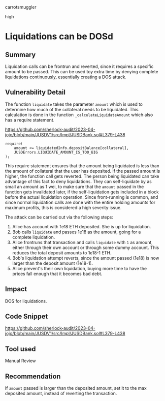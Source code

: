 carrotsmuggler

high

# Liquidations can be DOSd

## Summary

Liquidation calls can be frontrun and reverted, since it requires a specific amount to be passed. This can be used toy extra time by denying complete liquidations continuously, essentially creating a DOS attack.

## Vulnerability Detail

The function `liquidate` takes the parameter `amount` which is used to determine how much of the collateral needs to be liquidated. This calculation is done in the function `_calculateLiquidateAmount` which also has a require statement.

https://github.com/sherlock-audit/2023-04-jojo/blob/main/JUSDV1/src/Impl/JUSDBank.sol#L379-L438
```solidity
require(
    amount <= liquidatedInfo.depositBalance[collateral],
    JUSDErrors.LIQUIDATE_AMOUNT_IS_TOO_BIG
);
```

This require statement ensures that the amount being liquidated is less than the amount of collateral that the user has deposited. If the passed amount is higher, the function call gets reverted.
The person being liquidated can take advantage of this fact to deny liquidations. They can self-liquidate by as small an amount as 1 wei, to make sure that the `amount` passed in the function gets invalidated later, if the self-liquidation gets included in a block before the actual liquidation operation. Since front-running is common, and since normal liquidation calls are done with the entire holding amounts for maximum profits, this is considered a high severity issue.

The attack can be carried out via the following steps:

1. Alice has account with 1e18 ETH deposited. She is up for liquidation.
2. Bob calls `liquidate` and passes 1e18 as the amount, going for a complete liquidation.
3. Alice frontruns that transaction and calls `liquidate` with `1` as amount, either through their own account or through some dummy account. This reduces the total deposit amounts to 1e18-1 ETH.
4. Bob's liquidation attempt reverts, since the amount passed (1e18) is now larger than the deposit amount (1e18-1).
5. Alice prevent's their own liquidation, buying more time to have the prices fall enough that it becomes bad debt.

## Impact

DOS for liquidations.

## Code Snippet

https://github.com/sherlock-audit/2023-04-jojo/blob/main/JUSDV1/src/Impl/JUSDBank.sol#L379-L438
## Tool used

Manual Review

## Recommendation

If `amount` passed is larger than the deposited amount, set it to the max deposited amount, instead of reverting the transaction.
